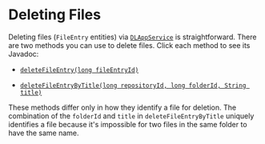 # Deleting Files

Deleting files (`FileEntry` entities) via 
[`DLAppService`](@platform-ref@/7.1-latest/javadocs/portal-kernel/com/liferay/document/library/kernel/service/DLAppService.html) 
is straightforward. There are two methods you can use to delete files. Click 
each method to see its Javadoc: 

-   [`deleteFileEntry(long fileEntryId)`](@platform-ref@/7.1-latest/javadocs/portal-kernel/com/liferay/document/library/kernel/service/DLAppService.html#deleteFileEntry-long-)

-   [`deleteFileEntryByTitle(long repositoryId, long folderId, String title)`](@platform-ref@/7.1-latest/javadocs/portal-kernel/com/liferay/document/library/kernel/service/DLAppService.html#deleteFileEntryByTitle-long-long-java.lang.String-)

These methods differ only in how they identify a file for deletion. The 
combination of the `folderId` and `title` in `deleteFileEntryByTitle` uniquely 
identifies a file because it's impossible for two files in the same folder to 
have the same name. 
<!-- Pending answer from Adolfo on Recycle Bin behavior with these methods -->

<!-- Add examples -->
